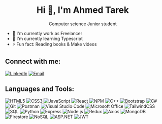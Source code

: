 <h1 align="center">Hi 👋, I'm Ahmed Tarek</h1>

<p align="center">Computer science Junior student</p>

- 🔭 I'm currently work as Freelancer
- 🌱 I'm currently learning Typescript
- ⚡ Fun fact: Reading books & Make videos

## Connect with me:
[![LinkedIn](https://img.shields.io/badge/LinkedIn-blue?style=for-the-badge&logo=linkedin)](https://www.linkedin.com/in/ahmed-tarek-45818a2a5/)
[![Email](https://img.shields.io/badge/Email-D14836?style=for-the-badge&logo=gmail&logoColor=white)](mailto:r7oney@gmail.com)

## Languages and Tools:
![HTML5](https://img.shields.io/badge/html5-%23E34F26.svg?style=for-the-badge&logo=html5&logoColor=white)
![CSS3](https://img.shields.io/badge/css3-%231572B6.svg?style=for-the-badge&logo=css3&logoColor=white)
![JavaScript](https://img.shields.io/badge/javascript-%23323330.svg?style=for-the-badge&logo=javascript&logoColor=%23F7DF1E)
![React](https://img.shields.io/badge/react-%2320232a.svg?style=for-the-badge&logo=react&logoColor=%2361DAFB)
![NPM](https://img.shields.io/badge/npm-%23000000.svg?style=for-the-badge&logo=npm&logoColor=white)
![C++](https://img.shields.io/badge/C++-%2300599C.svg?style=for-the-badge&logo=c%2B%2B&logoColor=white)
![Bootstrap](https://img.shields.io/badge/bootstrap-%23563D7C.svg?style=for-the-badge&logo=bootstrap&logoColor=white)
![C#](https://img.shields.io/badge/c%23-%23239120.svg?style=for-the-badge&logo=c-sharp&logoColor=white)
![Git](https://img.shields.io/badge/git-%23F05033.svg?style=for-the-badge&logo=git&logoColor=white)
![Postman](https://img.shields.io/badge/Postman-FF6C37?style=for-the-badge&logo=postman&logoColor=white)
![Visual Studio Code](https://img.shields.io/badge/VisualStudioCode-0078d7?style=for-the-badge&logo=visualstudiocode&logoColor=white)
![Microsoft Office](https://img.shields.io/badge/Microsoft_Office-D83B01?style=for-the-badge&logo=microsoft-office&logoColor=white)
![TailwindCSS](https://img.shields.io/badge/tailwindcss-%2338B2AC.svg?style=for-the-badge&logo=tailwind-css&logoColor=white)
![SQL](https://img.shields.io/badge/sql-%2300f.svg?style=for-the-badge&logo=amazon-dynamodb&logoColor=white)
![Python](https://img.shields.io/badge/python-%233776AB.svg?style=for-the-badge&logo=python&logoColor=white)
![Express](https://img.shields.io/badge/Express-%23404D59.svg?style=for-the-badge&logo=express&logoColor=white)
![Node.js](https://img.shields.io/badge/node.js-%2345C51B.svg?style=for-the-badge&logo=nodedotjs&logoColor=white)
![Redux](https://img.shields.io/badge/redux-%23593D88.svg?style=for-the-badge&logo=redux&logoColor=white)
![Axios](https://img.shields.io/badge/axios-%23593D88.svg?style=for-the-badge&logo=axios&logoColor=white)
![MongoDB](https://img.shields.io/badge/mongodb-%2347A248.svg?style=for-the-badge&logo=mongodb&logoColor=white)
![Firestore](https://img.shields.io/badge/firestore-%234BAEED.svg?style=for-the-badge&logo=firestore&logoColor=white)
![NoSQL](https://img.shields.io/badge/nosql-%23F7DF1E.svg?style=for-the-badge&logo=nolock&logoColor=white)
![ASP.NET](https://img.shields.io/badge/ASP.NET-%235C3EE8.svg?style=for-the-badge&logo=aspdotnet&logoColor=white)
![JWT](https://img.shields.io/badge/JWT-%23223C40.svg?style=for-the-badge&logo=json-web-tokens&logoColor=white)


